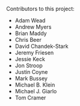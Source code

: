 Contributors to this project:

*  Adam Wead
*  Andrew Myers
*  Brian Maddy
*  Chris Beer
*  David Chandek-Stark
*  Jeremy Friesen
*  Jessie Keck
*  Jon Stroop
*  Justin Coyne
*  Mark Bussey
*  Michael B. Klein
*  Michael J. Giarlo
*  Tom Cramer

